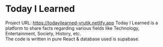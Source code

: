 # Today I Learned

Project URL: https://todayilearned-vrutik.netlify.app
Today I Learned is a platform to share facts regarding various fields like Technology, Entertainment, Society, History, etc. <br>
The code is written in pure React & database used is supabase.
